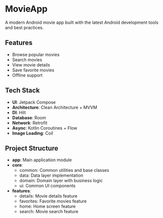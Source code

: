 # MovieApp

A modern Android movie app built with the latest Android development tools and best practices.

## Features
- Browse popular movies
- Search movies
- View movie details
- Save favorite movies
- Offline support

## Tech Stack
- **UI**: Jetpack Compose
- **Architecture**: Clean Architecture + MVVM
- **DI**: Hilt
- **Database**: Room
- **Network**: Retrofit
- **Async**: Kotlin Coroutines + Flow
- **Image Loading**: Coil

## Project Structure
- **app**: Main application module
- **core**:
  - common: Common utilities and base classes
  - data: Data layer implementation
  - domain: Domain layer with business logic
  - ui: Common UI components
- **features**:
  - details: Movie details feature
  - favorites: Favorite movies feature
  - home: Home screen feature
  - search: Movie search feature